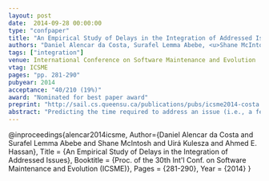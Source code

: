```yaml
---
layout: post
date:  2014-09-28 00:00:00
type: "confpaper"
title: "An Empirical Study of Delays in the Integration of Addressed Issues"
authors: "Daniel Alencar da Costa, Surafel Lemma Abebe, <u>Shane McIntosh</u>, Uirá Kulesza, and Ahmed E. Hassan"
tags: ["integration"]
venue: International Conference on Software Maintenance and Evolution
vtag: ICSME
pages: "pp. 281-290"
pubyear: 2014
acceptance: "40/210 (19%)"
award: "Nominated for best paper award"
preprint: "http://sail.cs.queensu.ca/publications/pubs/icsme2014-costa.pdf"
abstract: "Predicting the time required to address an issue (i.e., a feature, bug fix or enhancement) has long been the goal of many software engineering researchers. However, after an issue has been addressed, it must be integrated into an official release for it to become visible to users. In theory, issues should be integrated into releases immediately after they are addressed. Yet in practice, the integration of an addressed issue might be delayed. For instance, an addressed issue might be delayed in order to assess the impact that it may have on the system as a whole. While one can often speculate, it is not always clear why some addressed issues are integrated immediately, while others are delayed. In this paper, we empirically study the delayed integration of 20,995 addressed issues from the ArgoUML, Eclipse, and Firefox projects. Our results indicate that: (i) despite being addressed well before the release date, the integration of 34% (ArgoUML) to 98% (Firefox) of addressed issues were delayed by one or more releases; (ii) using information derived from the addressed issues, we are able to accurately predict the release in which an addressed issue will be integrated, achieving an ROC area of above 0.72; and (iii) the workload of integrators is the most important factor in our integration delay models. Our results indicate that integration can introduce non-negligible delays that prevent addressed issues from being delivered to users. Thus, solely focusing on the time to address an issue is not enough to truly assess how long an issue will visibly survive in a software system."
---
```

@inproceedings{alencar2014icsme,
	Author={Daniel Alencar da Costa and Surafel Lemma Abebe and Shane McIntosh and Uirá Kulesza and Ahmed E. Hassan},
	Title = {An Empirical Study of Delays in the Integration of Addressed Issues},
	Booktitle = {Proc. of the 30th Int'l Conf. on Software Maintenance and Evolution (ICSME)},
	Pages = {281-290},
	Year = {2014}
}
